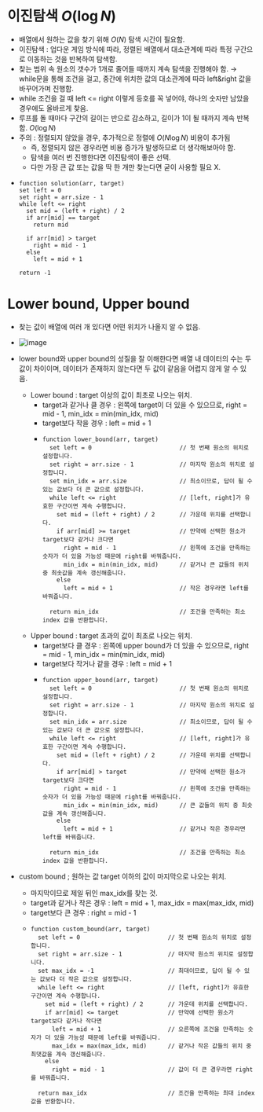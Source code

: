 
# 이진탐색 $O(\log{N})$
- 배열에서 원하는 값을 찾기 위해 $O(N)$ 탐색 시간이 필요함.
- 이진탐색 : 업다운 게임 방식에 따라, 정렬된 배열에서 대소관계에 따라 특정 구간으로 이동하는 것을 반복하여 탐색함. 
- 찾는 범위 속 원소의 갯수가 1개로 줄어들 때까지 계속 탐색을 진행해야 함. → while문을 통해 조건을 걸고, 중간에 위치한 값의 대소관계에 따라 left&right 값을 바꾸어가며 진행함.
- while 조건을 걸 때 left <= right 이렇게 등호를 꼭 넣어야, 하나의 숫자만 남았을 경우에도 올바르게 찾음.
- 루프를 돌 때마다 구간의 길이는 반으로 감소하고, 길이가 1이 될 때까지 계속 반복함. $O(\log{N})$
- 주의 : 정렬되지 않았을 경우, 추가적으로 정렬에 $O(N\log{N})$ 비용이 추가됨
  + 즉, 정렬되지 않은 경우라면 비용 증가가 발생하므로 더 생각해보아야 함.
  + 탐색을 여러 번 진행한다면 이진탐색이 좋은 선택.
  + 다만 가장 큰 값 또는 값을 딱 한 개만 찾는다면 굳이 사용할 필요 X.
- ```
  function solution(arr, target)
  set left = 0
  set right = arr.size - 1
  while left <= right
    set mid = (left + right) / 2
    if arr[mid] == target
      return mid

    if arr[mid] > target
      right = mid - 1
    else
      left = mid + 1
      
  return -1

  ```


# Lower bound, Upper bound
- 찾는 값이 배열에 여러 개 있다면 어떤 위치가 나올지 알 수 없음.
- ![image](https://github.com/user-attachments/assets/b28767c0-0c43-4968-9849-d7ff9758fd0c)
- lower bound와 upper bound의 성질을 잘 이해한다면 배열 내 데이터의 수는 두 값이 차이이며, 데이터가 존재하지 않는다면 두 값이 같음을 어렵지 않게 알 수 있음.
  + Lower bound : target 이상의 값이 최초로 나오는 위치.
    * target과 같거나 클 경우 : 왼쪽에 target이 더 있을 수 있으므로, right = mid - 1, min_idx = min(min_idx, mid)
    * target보다 작을 경우 : left = mid + 1
    * ```
      function lower_bound(arr, target)
        set left = 0                         // 첫 번째 원소의 위치로 설정합니다.
        set right = arr.size - 1             // 마지막 원소의 위치로 설정합니다.
        set min_idx = arr.size               // 최소이므로, 답이 될 수 있는 값보다 더 큰 값으로 설정합니다.
        while left <= right                  // [left, right]가 유효한 구간이면 계속 수행합니다.
          set mid = (left + right) / 2       // 가운데 위치를 선택합니다.
          if arr[mid] >= target              // 만약에 선택한 원소가 target보다 같거나 크다면 
            right = mid - 1                  // 왼쪽에 조건을 만족하는 숫자가 더 있을 가능성 때문에 right를 바꿔줍니다.
            min_idx = min(min_idx, mid)      // 같거나 큰 값들의 위치 중 최솟값을 계속 갱신해줍니다.
          else
            left = mid + 1                   // 작은 경우라면 left를 바꿔줍니다.
      
        return min_idx                       // 조건을 만족하는 최소 index 값을 반환합니다.
      ```
  + Upper bound : target 초과의 값이 최초로 나오는 위치.
    * target보다 클 경우 : 왼쪽에 upper bound가 더 있을 수 있으므로, right = mid - 1, min_idx = min(min_idx, mid)
    * target보다 작거나 같을 경우 : left = mid + 1
    * ```
      function upper_bound(arr, target)
        set left = 0                         // 첫 번째 원소의 위치로 설정합니다.
        set right = arr.size - 1             // 마지막 원소의 위치로 설정합니다.
        set min_idx = arr.size               // 최소이므로, 답이 될 수 있는 값보다 더 큰 값으로 설정합니다.
        while left <= right                  // [left, right]가 유효한 구간이면 계속 수행합니다.
          set mid = (left + right) / 2       // 가운데 위치를 선택합니다.
          if arr[mid] > target               // 만약에 선택한 원소가 target보다 크다면 
            right = mid - 1                  // 왼쪽에 조건을 만족하는 숫자가 더 있을 가능성 때문에 right를 바꿔줍니다.
            min_idx = min(min_idx, mid)      // 큰 값들의 위치 중 최솟값을 계속 갱신해줍니다.
          else
            left = mid + 1                   // 같거나 작은 경우라면 left를 바꿔줍니다.
      
        return min_idx                       // 조건을 만족하는 최소 index 값을 반환합니다.
      ```

- custom bound ; 원하는 값 target 이하의 값이 마지막으로 나오는 위치.
  + 마지막이므로 제일 뒤인 max_idx를 찾는 것.
  + target과 같거나 작은 경우 : left = mid + 1, max_idx = max(max_idx, mid)
  + target보다 큰 경우 : right = mid - 1
  + ```
    function custom_bound(arr, target)
      set left = 0                         // 첫 번째 원소의 위치로 설정합니다.
      set right = arr.size - 1             // 마지막 원소의 위치로 설정합니다.
      set max_idx = -1                     // 최대이므로, 답이 될 수 있는 값보다 더 작은 값으로 설정합니다.
      while left <= right                  // [left, right]가 유효한 구간이면 계속 수행합니다.
        set mid = (left + right) / 2       // 가운데 위치를 선택합니다.
        if arr[mid] <= target              // 만약에 선택한 원소가 target보다 같거나 작다면 
          left = mid + 1                   // 오른쪽에 조건을 만족하는 숫자가 더 있을 가능성 때문에 left를 바꿔줍니다.
          max_idx = max(max_idx, mid)      // 같거나 작은 값들의 위치 중 최댓값을 계속 갱신해줍니다.
        else
          right = mid - 1                  // 값이 더 큰 경우라면 right를 바꿔줍니다.
    
      return max_idx                       // 조건을 만족하는 최대 index 값을 반환합니다.
    ```


